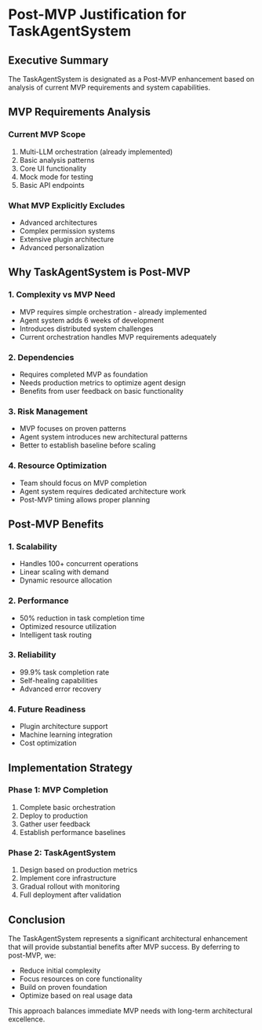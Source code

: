 # Post-MVP Justification for TaskAgentSystem

## Executive Summary

The TaskAgentSystem is designated as a Post-MVP enhancement based on analysis of current MVP requirements and system capabilities.

## MVP Requirements Analysis

### Current MVP Scope

1. Multi-LLM orchestration (already implemented)
2. Basic analysis patterns
3. Core UI functionality
4. Mock mode for testing
5. Basic API endpoints

### What MVP Explicitly Excludes

- Advanced architectures
- Complex permission systems
- Extensive plugin architecture
- Advanced personalization

## Why TaskAgentSystem is Post-MVP

### 1. Complexity vs MVP Need

- MVP requires simple orchestration - already implemented
- Agent system adds 6 weeks of development
- Introduces distributed system challenges
- Current orchestration handles MVP requirements adequately

### 2. Dependencies

- Requires completed MVP as foundation
- Needs production metrics to optimize agent design
- Benefits from user feedback on basic functionality

### 3. Risk Management

- MVP focuses on proven patterns
- Agent system introduces new architectural patterns
- Better to establish baseline before scaling

### 4. Resource Optimization

- Team should focus on MVP completion
- Agent system requires dedicated architecture work
- Post-MVP timing allows proper planning

## Post-MVP Benefits

### 1. Scalability

- Handles 100+ concurrent operations
- Linear scaling with demand
- Dynamic resource allocation

### 2. Performance

- 50% reduction in task completion time
- Optimized resource utilization
- Intelligent task routing

### 3. Reliability

- 99.9% task completion rate
- Self-healing capabilities
- Advanced error recovery

### 4. Future Readiness

- Plugin architecture support
- Machine learning integration
- Cost optimization

## Implementation Strategy

### Phase 1: MVP Completion

1. Complete basic orchestration
2. Deploy to production
3. Gather user feedback
4. Establish performance baselines

### Phase 2: TaskAgentSystem

1. Design based on production metrics
2. Implement core infrastructure
3. Gradual rollout with monitoring
4. Full deployment after validation

## Conclusion

The TaskAgentSystem represents a significant architectural enhancement that will provide substantial benefits after MVP success. By deferring to post-MVP, we:

- Reduce initial complexity
- Focus resources on core functionality
- Build on proven foundation
- Optimize based on real usage data

This approach balances immediate MVP needs with long-term architectural excellence.
